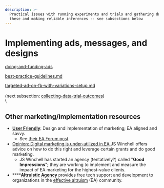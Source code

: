 ```yaml
---
description: >-
  Practical issues with running experiments and trials and gathering data on
  these and making reliable inferences -- see subsections below
---
```


# Implementing ads, messages, and designs

[doing-and-funding-ads](doing-and-funding-ads/ "mention")

[best-practice-guidelines.md](best-practice-guidelines.md "mention")

[targeted-ad-on-fb-with-variations-setup.md](targeted-ad-on-fb-with-variations-setup.md "mention")\
\
(next subsection: [collecting-data-trial-outcomes](../collecting-data-trial-outcomes/ "mention"))\
\


## Other marketing/implementation resources

* [**User Friendly**](https://www.userfriendly.org.uk/): Design and implementation of marketing; EA aligned and savvy.&#x20;
  * See [their EA Forum post](https://forum.effectivealtruism.org/posts/6wqf96JJL5Njmsbxn/user-friendly-intro-post)&#x20;
* [Opinion: Digital marketing is under-utilized in EA ](https://forum.effectivealtruism.org/posts/cPCra34aCGrYzKcDF/opinion-digital-marketing-is-under-utilized-in-ea)JS Winchell offers advice on how to do this right and leverage certain grants and do good marketing.&#x20;
  * JS Winchell has started an agency (tentatively?) called "**Good Impressions**"; they are working to implement and measure the impact of EA marketing for the highest-value clients.&#x20;
* ****[**Altruistic Agency**](https://altruistic.agency/) provides free tech support and development to organizations in the [effective altruism](https://www.effectivealtruism.org/articles/introduction-to-effective-altruism/) (EA) community.
